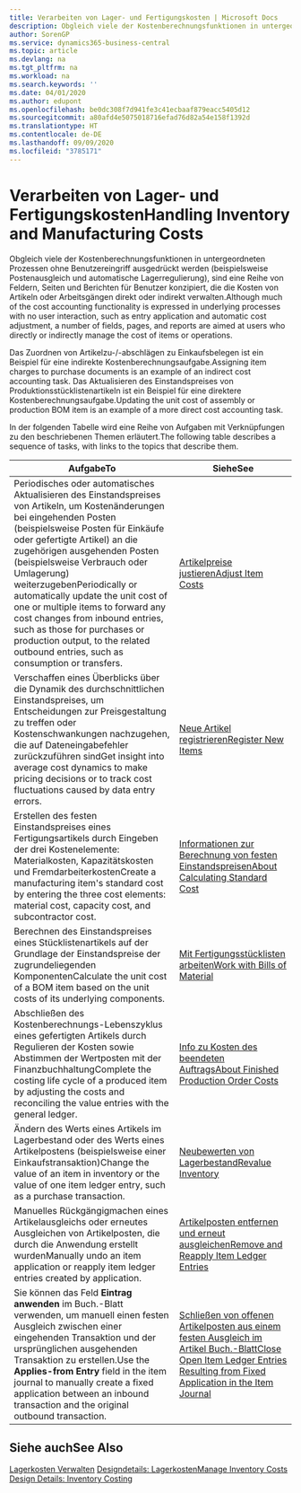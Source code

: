 ```yaml
---
title: Verarbeiten von Lager- und Fertigungskosten | Microsoft Docs
description: Obgleich viele der Kostenberechnungsfunktionen in untergeordneten Prozessen ohne Benutzereingriff ausgedrückt werden (beispielsweise Postenausgleich und automatische Lagerregulierung), sind eine Reihe von Feldern, Seiten und Berichten für Benutzer konzipiert, die die Kosten von Artikeln oder Arbeitsgängen direkt oder indirekt verwalten.
author: SorenGP
ms.service: dynamics365-business-central
ms.topic: article
ms.devlang: na
ms.tgt_pltfrm: na
ms.workload: na
ms.search.keywords: ''
ms.date: 04/01/2020
ms.author: edupont
ms.openlocfilehash: be0dc308f7d941fe3c41ecbaaf879eacc5405d12
ms.sourcegitcommit: a80afd4e5075018716efad76d82a54e158f1392d
ms.translationtype: HT
ms.contentlocale: de-DE
ms.lasthandoff: 09/09/2020
ms.locfileid: "3785171"
---
```

# <a name="handling-inventory-and-manufacturing-costs"></a><span data-ttu-id="6e8bf-103">Verarbeiten von Lager- und Fertigungskosten</span><span class="sxs-lookup"><span data-stu-id="6e8bf-103">Handling Inventory and Manufacturing Costs</span></span>
<span data-ttu-id="6e8bf-104">Obgleich viele der Kostenberechnungsfunktionen in untergeordneten Prozessen ohne Benutzereingriff ausgedrückt werden (beispielsweise Postenausgleich und automatische Lagerregulierung), sind eine Reihe von Feldern, Seiten und Berichten für Benutzer konzipiert, die die Kosten von Artikeln oder Arbeitsgängen direkt oder indirekt verwalten.</span><span class="sxs-lookup"><span data-stu-id="6e8bf-104">Although much of the cost accounting functionality is expressed in underlying processes with no user interaction, such as entry application and automatic cost adjustment, a number of fields, pages, and reports are aimed at users who directly or indirectly manage the cost of items or operations.</span></span>  

 <span data-ttu-id="6e8bf-105">Das Zuordnen von Artikelzu-/-abschlägen zu Einkaufsbelegen ist ein Beispiel für eine indirekte Kostenberechnungsaufgabe.</span><span class="sxs-lookup"><span data-stu-id="6e8bf-105">Assigning item charges to purchase documents is an example of an indirect cost accounting task.</span></span> <span data-ttu-id="6e8bf-106">Das Aktualisieren des Einstandspreises von Produktionsstücklistenartikeln ist ein Beispiel für eine direktere Kostenberechnungsaufgabe.</span><span class="sxs-lookup"><span data-stu-id="6e8bf-106">Updating the unit cost of assembly or production BOM item is an example of a more direct cost accounting task.</span></span>  

 <span data-ttu-id="6e8bf-107">In der folgenden Tabelle wird eine Reihe von Aufgaben mit Verknüpfungen zu den beschriebenen Themen erläutert.</span><span class="sxs-lookup"><span data-stu-id="6e8bf-107">The following table describes a sequence of tasks, with links to the topics that describe them.</span></span>   

|<span data-ttu-id="6e8bf-108">**Aufgabe**</span><span class="sxs-lookup"><span data-stu-id="6e8bf-108">**To**</span></span>|<span data-ttu-id="6e8bf-109">**Siehe**</span><span class="sxs-lookup"><span data-stu-id="6e8bf-109">**See**</span></span>|  
|------------|-------------|  
|<span data-ttu-id="6e8bf-110">Periodisches oder automatisches Aktualisieren des Einstandspreises von Artikeln, um Kostenänderungen bei eingehenden Posten (beispielsweise Posten für Einkäufe oder gefertigte Artikel) an die zugehörigen ausgehenden Posten (beispielsweise Verbrauch oder Umlagerung) weiterzugeben</span><span class="sxs-lookup"><span data-stu-id="6e8bf-110">Periodically or automatically update the unit cost of one or multiple items to forward any cost changes from inbound entries, such as those for purchases or production output, to the related outbound entries, such as consumption or transfers.</span></span>|[<span data-ttu-id="6e8bf-111">Artikelpreise justieren</span><span class="sxs-lookup"><span data-stu-id="6e8bf-111">Adjust Item Costs</span></span>](inventory-how-adjust-item-costs.md)|  
|<span data-ttu-id="6e8bf-112">Verschaffen eines Überblicks über die Dynamik des durchschnittlichen Einstandspreises, um Entscheidungen zur Preisgestaltung zu treffen oder Kostenschwankungen nachzugehen, die auf Dateneingabefehler zurückzuführen sind</span><span class="sxs-lookup"><span data-stu-id="6e8bf-112">Get insight into average cost dynamics to make pricing decisions or to track cost fluctuations caused by data entry errors.</span></span>|[<span data-ttu-id="6e8bf-113">Neue Artikel registrieren</span><span class="sxs-lookup"><span data-stu-id="6e8bf-113">Register New Items</span></span>](inventory-how-register-new-items.md)|  
|<span data-ttu-id="6e8bf-114">Erstellen des festen Einstandspreises eines Fertigungsartikels durch Eingeben der drei Kostenelemente: Materialkosten, Kapazitätskosten und Fremdarbeiterkosten</span><span class="sxs-lookup"><span data-stu-id="6e8bf-114">Create a manufacturing item's standard cost by entering the three cost elements: material cost, capacity cost, and subcontractor cost.</span></span>|[<span data-ttu-id="6e8bf-115">Informationen zur Berechnung von festen Einstandspreisen</span><span class="sxs-lookup"><span data-stu-id="6e8bf-115">About Calculating Standard Cost</span></span>](finance-about-calculating-standard-cost.md)|  
|<span data-ttu-id="6e8bf-116">Berechnen des Einstandspreises eines Stücklistenartikels auf der Grundlage der Einstandspreise der zugrundeliegenden Komponenten</span><span class="sxs-lookup"><span data-stu-id="6e8bf-116">Calculate the unit cost of a BOM item based on the unit costs of its underlying components.</span></span>|[<span data-ttu-id="6e8bf-117">Mit Fertigungsstücklisten arbeiten</span><span class="sxs-lookup"><span data-stu-id="6e8bf-117">Work with Bills of Material</span></span>](inventory-how-work-BOMs.md)|  
|<span data-ttu-id="6e8bf-118">Abschließen des Kostenberechnungs-Lebenszyklus eines gefertigten Artikels durch Regulieren der Kosten sowie Abstimmen der Wertposten mit der Finanzbuchhaltung</span><span class="sxs-lookup"><span data-stu-id="6e8bf-118">Complete the costing life cycle of a produced item by adjusting the costs and reconciling the value entries with the general ledger.</span></span>|[<span data-ttu-id="6e8bf-119">Info zu Kosten des beendeten Auftrags</span><span class="sxs-lookup"><span data-stu-id="6e8bf-119">About Finished Production Order Costs</span></span>](finance-about-finished-production-order-costs.md)|  
|<span data-ttu-id="6e8bf-120">Ändern des Werts eines Artikels im Lagerbestand oder des Werts eines Artikelpostens (beispielsweise einer Einkaufstransaktion)</span><span class="sxs-lookup"><span data-stu-id="6e8bf-120">Change the value of an item in inventory or the value of one item ledger entry, such as a purchase transaction.</span></span>|[<span data-ttu-id="6e8bf-121">Neubewerten von Lagerbestand</span><span class="sxs-lookup"><span data-stu-id="6e8bf-121">Revalue Inventory</span></span>](inventory-how-revalue-inventory.md)|
|<span data-ttu-id="6e8bf-122">Manuelles Rückgängigmachen eines Artikelausgleichs oder erneutes Ausgleichen von Artikelposten, die durch die Anwendung erstellt wurden</span><span class="sxs-lookup"><span data-stu-id="6e8bf-122">Manually undo an item application or reapply item ledger entries created by application.</span></span>|[<span data-ttu-id="6e8bf-123">Artikelposten entfernen und erneut ausgleichen</span><span class="sxs-lookup"><span data-stu-id="6e8bf-123">Remove and Reapply Item Ledger Entries</span></span>](finance-how-to-remove-and-reapply-item-entries.md)|  
|<span data-ttu-id="6e8bf-124">Sie können das Feld **Eintrag anwenden** im Buch.-Blatt verwenden, um manuell einen festen Ausgleich zwischen einer eingehenden Transaktion und der ursprünglichen ausgehenden Transaktion zu erstellen.</span><span class="sxs-lookup"><span data-stu-id="6e8bf-124">Use the **Applies-from Entry** field in the item journal to manually create a fixed application between an inbound transaction and the original outbound transaction.</span></span>|[<span data-ttu-id="6e8bf-125">Schließen von offenen Artikelposten aus einem festen Ausgleich im Artikel Buch.-Blatt</span><span class="sxs-lookup"><span data-stu-id="6e8bf-125">Close Open Item Ledger Entries Resulting from Fixed Application in the Item Journal</span></span>](finance-how-to-close-open-item-ledger-entries-resulting-from-fixed-application-in-the-item-journal.md)|  

## <a name="see-also"></a><span data-ttu-id="6e8bf-126">Siehe auch</span><span class="sxs-lookup"><span data-stu-id="6e8bf-126">See Also</span></span>  
<span data-ttu-id="6e8bf-127">[Lagerkosten Verwalten](finance-manage-inventory-costs.md)
[Designdetails: Lagerkosten](design-details-inventory-costing.md)</span><span class="sxs-lookup"><span data-stu-id="6e8bf-127">[Manage Inventory Costs](finance-manage-inventory-costs.md)
[Design Details: Inventory Costing](design-details-inventory-costing.md)</span></span>

